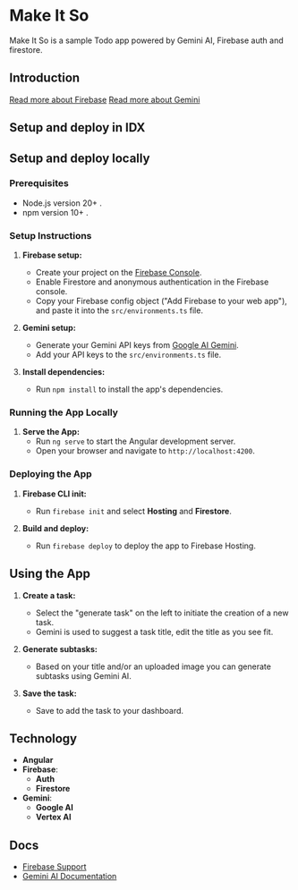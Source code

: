 Make It So
=============================

Make It So is a sample Todo app powered by Gemini AI, Firebase auth and firestore.

Introduction
------------

[Read more about Firebase](https://firebase.google.com/docs)
[Read more about Gemini](https://ai.google.dev/gemini-api/docs/quickstart?lang=node)

Setup and deploy in IDX
---------------


Setup and deploy locally
---------------

### Prerequisites

- Node.js version 20+ .
- npm version 10+ .

### Setup Instructions

1. **Firebase setup:**
   - Create your project on the [Firebase Console](https://console.firebase.google.com).
   - Enable Firestore and anonymous authentication in the Firebase console.
   - Copy your Firebase config object ("Add Firebase to your web app"), and paste it into the `src/environments.ts` file.

2. **Gemini setup:**
   - Generate your Gemini API keys from [Google AI Gemini](https://ai.google.dev/gemini-api/docs/quickstart?lang=node).
   - Add your API keys to the `src/environments.ts` file.

3. **Install dependencies:**
   - Run `npm install` to install the app's dependencies.

### Running the App Locally

1. **Serve the App:**
   - Run `ng serve` to start the Angular development server.
   - Open your browser and navigate to `http://localhost:4200`.

### Deploying the App

1. **Firebase CLI init:**
   - Run `firebase init` and select **Hosting** and **Firestore**.
  
2. **Build and deploy:**
   - Run `firebase deploy` to deploy the app to Firebase Hosting.

Using the App
-------------
1. **Create a task:**
   - Select the "generate task" on the left to initiate the creation of a new task.
   - Gemini is used to suggest a task title, edit the title as you see fit.

2. **Generate subtasks:**
   - Based on your title and/or an uploaded image you can generate subtasks using Gemini AI.

3. **Save the task:**
   - Save to add the task to your dashboard.

Technology
----------

- **Angular**
- **Firebase**:
  - **Auth**
  - **Firestore**
- **Gemini**:
  - **Google AI**
  - **Vertex AI**

Docs
-------

- [Firebase Support](https://firebase.google.com/support)
- [Gemini AI Documentation](https://ai.google.dev/gemini-api/docs/quickstart?lang=node)
